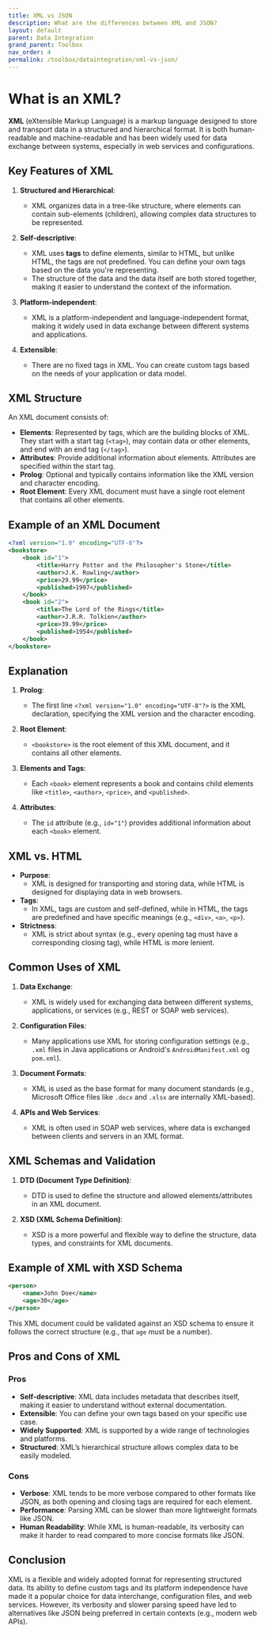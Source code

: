 ```yaml
---
title: XML vs JSON
description: What are the differences between XML and JSON?
layout: default
parent: Data Integration
grand_parent: Toolbox
nav_order: 4
permalink: /toolbox/dataintegration/xml-vs-json/
---
```



# What is an XML?

**XML** (eXtensible Markup Language) is a markup language designed to store and transport data in a structured and hierarchical format. It is both human-readable and machine-readable and has been widely used for data exchange between systems, especially in web services and configurations.

## Key Features of XML

1. **Structured and Hierarchical**:
   - XML organizes data in a tree-like structure, where elements can contain sub-elements (children), allowing complex data structures to be represented.

2. **Self-descriptive**:
   - XML uses **tags** to define elements, similar to HTML, but unlike HTML, the tags are not predefined. You can define your own tags based on the data you're representing.
   - The structure of the data and the data itself are both stored together, making it easier to understand the context of the information.

3. **Platform-independent**:
   - XML is a platform-independent and language-independent format, making it widely used in data exchange between different systems and applications.

4. **Extensible**:
   - There are no fixed tags in XML. You can create custom tags based on the needs of your application or data model.

## XML Structure

An XML document consists of:

- **Elements**: Represented by tags, which are the building blocks of XML. They start with a start tag (`<tag>`), may contain data or other elements, and end with an end tag (`</tag>`).
- **Attributes**: Provide additional information about elements. Attributes are specified within the start tag.
- **Prolog**: Optional and typically contains information like the XML version and character encoding.
- **Root Element**: Every XML document must have a single root element that contains all other elements.

## Example of an XML Document

```xml
<?xml version="1.0" encoding="UTF-8"?>
<bookstore>
    <book id="1">
        <title>Harry Potter and the Philosopher's Stone</title>
        <author>J.K. Rowling</author>
        <price>29.99</price>
        <published>1997</published>
    </book>
    <book id="2">
        <title>The Lord of the Rings</title>
        <author>J.R.R. Tolkien</author>
        <price>39.99</price>
        <published>1954</published>
    </book>
</bookstore>
```

## Explanation

1. **Prolog**:
   - The first line `<?xml version="1.0" encoding="UTF-8"?>` is the XML declaration, specifying the XML version and the character encoding.

2. **Root Element**:
   - `<bookstore>` is the root element of this XML document, and it contains all other elements.

3. **Elements and Tags**:
   - Each `<book>` element represents a book and contains child elements like `<title>`, `<author>`, `<price>`, and `<published>`.

4. **Attributes**:
   - The `id` attribute (e.g., `id="1"`) provides additional information about each `<book>` element.

## XML vs. HTML

- **Purpose**:
  - XML is designed for transporting and storing data, while HTML is designed for displaying data in web browsers.
- **Tags**:
  - In XML, tags are custom and self-defined, while in HTML, the tags are predefined and have specific meanings (e.g., `<div>`, `<a>`, `<p>`).
- **Strictness**:
  - XML is strict about syntax (e.g., every opening tag must have a corresponding closing tag), while HTML is more lenient.

## Common Uses of XML

1. **Data Exchange**:
   - XML is widely used for exchanging data between different systems, applications, or services (e.g., REST or SOAP web services).

2. **Configuration Files**:
   - Many applications use XML for storing configuration settings (e.g., `.xml` files in Java applications or Android's `AndroidManifest.xml` og `pom.xml`).

3. **Document Formats**:
   - XML is used as the base format for many document standards (e.g., Microsoft Office files like `.docx` and `.xlsx` are internally XML-based).

4. **APIs and Web Services**:
   - XML is often used in SOAP web services, where data is exchanged between clients and servers in an XML format.

## XML Schemas and Validation

1. **DTD (Document Type Definition)**:
   - DTD is used to define the structure and allowed elements/attributes in an XML document.

2. **XSD (XML Schema Definition)**:
   - XSD is a more powerful and flexible way to define the structure, data types, and constraints for XML documents.

## Example of XML with XSD Schema

```xml
<person>
    <name>John Doe</name>
    <age>30</age>
</person>
```

This XML document could be validated against an XSD schema to ensure it follows the correct structure (e.g., that `age` must be a number).

## Pros and Cons of XML

### Pros

- **Self-descriptive**: XML data includes metadata that describes itself, making it easier to understand without external documentation.
- **Extensible**: You can define your own tags based on your specific use case.
- **Widely Supported**: XML is supported by a wide range of technologies and platforms.
- **Structured**: XML’s hierarchical structure allows complex data to be easily modeled.

### Cons

- **Verbose**: XML tends to be more verbose compared to other formats like JSON, as both opening and closing tags are required for each element.
- **Performance**: Parsing XML can be slower than more lightweight formats like JSON.
- **Human Readability**: While XML is human-readable, its verbosity can make it harder to read compared to more concise formats like JSON.

## Conclusion

XML is a flexible and widely adopted format for representing structured data. Its ability to define custom tags and its platform independence have made it a popular choice for data interchange, configuration files, and web services. However, its verbosity and slower parsing speed have led to alternatives like JSON being preferred in certain contexts (e.g., modern web APIs).
